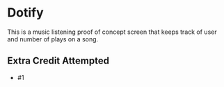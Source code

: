 # Dotify

This is a music listening proof of concept screen that keeps track of user and number of plays on a song.



## Extra Credit Attempted
- #1
